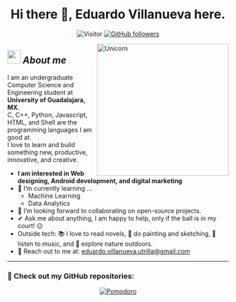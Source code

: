 <div align="center">

# Hi there 👋, Eduardo Villanueva here.

![Visitor](https://visitor-badge.laobi.icu/badge?page_id=Lalitotaquitoo.repoName) 
[![GitHub followers](https://img.shields.io/github/followers/Lalitotaquitoo.svg?style=social&label=Follow)](https://github.com/Lalitotaquitoo?tab=followers)

</div>

<img align="right" width="300px" alt="Unicorn" src="https://c.tenor.com/GN73MKBawZYAAAAi/busy-cute.gif" />

## <img src="https://media.giphy.com/media/ObNTw8Uzwy6KQ/giphy.gif" width="30px">&nbsp;***About me***

I am an undergraduate Computer Science and Engineering student at **University of Guadalajara, MX**.  
C, C++, Python, Javascript, HTML, and Shell are the programming languages I am good at.  
I love to learn and build something new, productive, innovative, and creative.  

- **I am interested in Web designing, Android development, and digital marketing**
- 🌱 I’m currently learning ...
  - Machine Learning
  - Data Analytics
- 🤝 I’m looking forward to collaborating on open-source projects.
- ✔ Ask me about anything, I am happy to help, only if the ball is in my court! 😉
- Outside tech: 📚 I love to read novels, 🎨 do painting and sketching, 🎵 listen to music, and 🌴 explore nature outdoors.
- 📩 Reach out to me at: [eduardo.villanueva.utrilla@gmail.com](mailto:eduardo.villanueva.utrilla@gmail.com)

---

### 🚀 Check out my GitHub repositories:

<div align="center">
  <a href="https://github.com/Lalitotaquitoo/Pomodoro">
    <img src="https://github-readme-stats.vercel.app/api/pin/?username=Lalitotaquitoo&repo=Pomodoro" alt="Pomodoro" width
